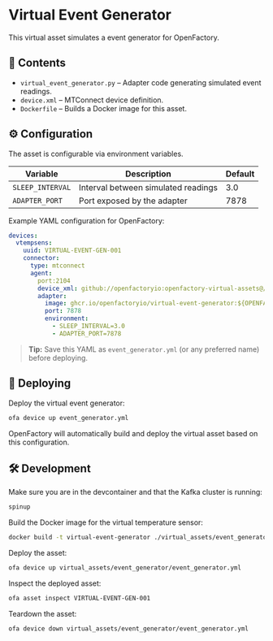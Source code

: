 # Virtual Event Generator

This virtual asset simulates a event generator for OpenFactory.

## 📂 Contents

* `virtual_event_generator.py` – Adapter code generating simulated event readings.
* `device.xml` – MTConnect device definition.
* `Dockerfile` – Builds a Docker image for this asset.

## ⚙️ Configuration

The asset is configurable via environment variables.

| Variable         | Description                         | Default |
| ---------------- | ----------------------------------- | ------- |
| `SLEEP_INTERVAL` | Interval between simulated readings | 3.0     |
| `ADAPTER_PORT`   | Port exposed by the adapter         | 7878    |

Example YAML configuration for OpenFactory:

```yaml
devices:
  vtempsens:
    uuid: VIRTUAL-EVENT-GEN-001
    connector:
      type: mtconnect
      agent:
        port:2104
        device_xml: github://openfactoryio:openfactory-virtual-assets@/virtual_assets/event_generator/device.xml
        adapter:
          image: ghcr.io/openfactoryio/virtual-event-generator:${OPENFACTORY_VERSION}
          port: 7878
          environment:
            - SLEEP_INTERVAL=3.0
            - ADAPTER_PORT=7878
```

> **Tip:** Save this YAML as `event_generator.yml` (or any preferred name) before deploying.

## 🚀 Deploying

Deploy the virtual event generator:

```bash
ofa device up event_generator.yml
```

OpenFactory will automatically build and deploy the virtual asset based on this configuration.

## 🛠 Development

Make sure you are in the devcontainer and that the Kafka cluster is running:

```bash
spinup
```

Build the Docker image for the virtual temperature sensor:

```bash
docker build -t virtual-event-generator ./virtual_assets/event_generator
```

Deploy the asset:

```bash
ofa device up virtual_assets/event_generator/event_generator.yml 
```

Inspect the deployed asset:

```bash
ofa asset inspect VIRTUAL-EVENT-GEN-001
```

Teardown the asset:

```bash
ofa device down virtual_assets/event_generator/event_generator.yml  
```
